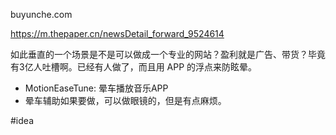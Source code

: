 buyunche.com

https://m.thepaper.cn/newsDetail_forward_9524614

如此垂直的一个场景是不是可以做成一个专业的网站？盈利就是广告、带货？毕竟有3亿人吐槽啊。已经有人做了，而且用 APP 的浮点来防眩晕。

- MotionEaseTune: 晕车播放音乐APP
- 晕车辅助如果要做，可以做眼镜的，但是有点麻烦。

#idea
